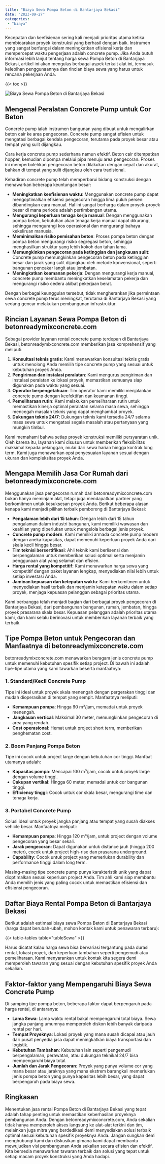 ```yaml
---
title: "Biaya Sewa Pompa Beton di Bantarjaya Bekasi"
date: "2023-09-27"
categories: 
 - "biaya"
---
```


Kecepatan dan keefisienan sering kali menjadi prioritas utama ketika membicarakan proyek konstruksi yang berhasil dengan baik. Instrumen yang sangat berfungsi dalam meningkatkan efisiensi kerja dan mempercepat waktu pengerjaan adalah concrete pump. Jika Anda butuh informasi lebih lanjut tentang harga sewa Pompa Beton di Bantarjaya Bekasi, artikel ini akan mengulas berbagai aspek terkait alat ini, termasuk kelebihan penggunaannya dan rincian biaya sewa yang harus untuk rencana pekerjaan Anda.

{{< toc >}}

![Biaya Sewa Pompa Beton di Bantarjaya Bekasi](https://betoncor8.github.io/pump/concrete-pump%20(13).png)

## Mengenal Peralatan Concrete Pump untuk Cor Beton

Concrete pump ialah instrumen bangunan yang dibuat untuk mengalirkan beton cair ke area pengecoran. Concrete pump sangat efisien untuk mengatasi berbagai kendala pengecoran, terutama pada proyek besar atau tempat yang sulit dijangkau.

Cara kerja concrete pump sederhana namun efektif. Beton cair ditempatkan hopper, kemudian dipompa melalui pipa menuju area pengecoran. Proses ini memperbolehkan pengecoran beton dilakukan dengan cepat dan akurat, bahkan di tempat yang sulit dijangkau oleh cara tradisional.

Kehadiran concrete pump telah memperbarui bidang konstruksi dengan menawarkan beberapa keuntungan besar:

- **Meningkatkan keefisienan waktu**: Menggunakan concrete pump dapat mengoptimalkan efisiensi pengecoran hingga lima puluh persen dibandingkan cara manual. Hal ini sangat berharga dalam proyek-proyek besar di mana periode adalah pertimbangan utama.
- **Mengurangi keperluan tenaga kerja manual**: Dengan menggunakan pompa beton, kebutuhan akan tenaga kerja manual dapat dikurangi, sehingga mengurangi kos operasional dan mengurangi bahaya kekeliruan manusia.
- **Meminimalkan risiko pemisahan beton**: Proses pompa beton dengan pompa beton mengurangi risiko segregasi beton, sehingga menghasilkan struktur yang lebih kokoh dan tahan lama.
- **Memungkinkan pengecoran pada ketinggian dan jangkauan sulit**: Concrete pump memungkinkan pengecoran beton pada ketinggian besar dan jarak yang sulit dijangkau oleh metode konvensional, seperti bangunan pencakar langit atau jembatan.
- **Meningkatkan keamanan pekerja**: Dengan mengurangi kerja manual, concrete pump membantu meningkatkan keselamatan pekerja dan mengurangi risiko cedera akibat pekerjaan berat.

Dengan berbagai keunggulan tersebut, tidak mengherankan jika permintaan sewa concrete pump terus meningkat, terutama di Bantarjaya Bekasi yang sedang gencar melakukan pembangunan infrastruktur.

## Rincian Layanan Sewa Pompa Beton di betonreadymixconcrete.com

Sebagai provider layanan rental concrete pump terdepan di Bantarjaya Bekasi, betonreadymixconcrete.com memberikan jasa komprehensif yang meliputi:

1. **Konsultasi teknis gratis**: Kami menawarkan konsultasi teknis gratis untuk menolong Anda memilih tipe concrete pump yang sesuai untuk kebutuhan proyek Anda.
2. **Pengiriman dan instalasi peralatan**: Kami mengurus pengiriman dan instalasi peralatan ke lokasi proyek, memastikan semuanya siap digunakan pada waktu yang sesuai.
3. **Operator berpengetahuan**: Tim operator kami memiliki menjalankan concrete pump dengan keefektifan dan keamanan tinggi.
4. **Pemeliharaan rutin**: Kami melakukan pemeliharaan rutin untuk memastikan kinerja optimal peralatan selama masa sewa, sehingga mencegah masalah teknis yang dapat menghambat proyek.
5. **Dukungan teknis 24/7**: Dukungan teknis kami tersedia 24/7 selama masa sewa untuk mengatasi segala masalah atau pertanyaan yang mungkin timbul.

Kami memahami bahwa setiap proyek konstruksi memiliki persyaratan unik. Oleh karena itu, layanan kami disusun untuk memberikan fleksibilitas maksimal kepada pelanggan, mulai dari sewa harian hingga kontrak long term. Kami juga menawarkan opsi penyesuaian layanan sesuai dengan ukuran dan kompleksitas proyek Anda.

## Mengapa Memilih Jasa Cor Rumah dari betonreadymixconcrete.com

Menggunakan jasa pengecoran rumah dari betonreadymixconcrete.com bukan hanya meminjam alat, tetapi juga mendapatkan partner yang berkomitmen untuk kesuksesan proyek Anda. Berikut beberapa alasan kenapa kami menjadi pilihan terbaik pemborong di Bantarjaya Bekasi:

- **Pengalaman lebih dari 15 tahun**: Dengan lebih dari 15 tahun pengalaman dalam industri bangunan, kami memiliki wawasan dan keahlian yang diperlukan untuk mengelola berbagai jenis proyek.
- **Concrete pump modern**: Kami memiliki armada concrete pump modern dengan aneka kapasitas, dapat memenuhi keperluan proyek Anda dari skala kecil hingga besar.
- **Tim teknisi bersertifikasi**: Ahli teknik kami berlisensi dan berpengalaman untuk memberikan solusi optimal serta menjamin penggunaan alat yang selamat dan efisien.
- **Harga rental yang kompetitif**: Kami menawarkan harga sewa yang kompetitif dengan paket layanan lengkap, menyediakan nilai lebih untuk setiap investasi Anda.
- **Jaminan kepuasan dan ketepatan waktu**: Kami berkomitmen untuk menyediakan hasil terbaik dan menjamin ketepatan waktu dalam setiap proyek, menjaga kepuasan pelanggan sebagai prioritas utama.

Kami berbangga telah menjadi bagian dari berbagai proyek pengecoran di Bantarjaya Bekasi, dari pembangunan bangunan, rumah, jembatan, hingga proyek prasarana skala besar. Kepuasan pelanggan adalah prioritas utama kami, dan kami selalu berinovasi untuk memberikan layanan terbaik yang terbaik.

## Tipe Pompa Beton untuk Pengecoran dan Manfaatnya di betonreadymixconcrete.com

betonreadymixconcrete.com menawarkan beragam jenis concrete pump untuk memenuhi kebutuhan spesifik setiap project. Di bawah ini adalah tipe-tipe utama yang kami tawarkan beserta manfaatnya:

### 1\. Standard/Kecil Concrete Pump

Tipe ini ideal untuk proyek skala menengah dengan pergerakan tinggi dan mudah dioperasikan di tempat yang sempit. Manfaatnya meliputi:

- **Kemampuan pompa**: Hingga 60 m³/jam, memadai untuk proyek menengah.
- **Jangkauan vertical**: Maksimal 30 meter, memungkinkan pengecoran di area yang rendah.
- **Cost operasional**: Hemat untuk project short term, memberikan penghematan cost.

### 2\. Boom Panjang Pompa Beton

Tipe ini cocok untuk project large dengan kebutuhan cor tinggi. Manfaat utamanya adalah:

- **Kapasitas pompa**: Mencapai 100 m³/jam, cocok untuk proyek large dengan volume tinggi.
- **Cakupan vertikal**: Hingga 60 meter, memadai untuk cor bangunan tinggi.
- **Efficiency tinggi**: Cocok untuk cor skala besar, mengurangi time dan tenaga kerja.

### 3\. Portabel Concrete Pump

Solusi ideal untuk proyek jangka panjang atau tempat yang susah diakses vehicle besar. Manfaatnya meliputi:

- **Kemampuan pompa**: Hingga 120 m³/jam, untuk project dengan volume pengecoran yang besar sekali.
- **Jarak pengecoran**: Dapat digunakan untuk distance jauh (hingga 200 meter), cocok untuk project high-rise dan prasarana underground.
- **Capability**: Cocok untuk project yang memerlukan durability dan performance tinggi dalam long term.

Masing-masing tipe concrete pump punya karakteristik unik yang dapat dioptimalkan sesuai keperluan project Anda. Tim ahli kami siap membantu Anda memilih jenis yang paling cocok untuk memastikan efisiensi dan efisiensi pengecoran.

## Daftar Biaya Rental Pompa Beton di Bantarjaya Bekasi

Berikut adalah estimasi biaya sewa Pompa Beton di Bantarjaya Bekasi (harga dapat berubah-ubah, mohon kontak kami untuk penawaran terbaru):

{{< table-tables table="tableSewa" >}}

Harus dicatat kalau harga sewa bisa bervariasi tergantung pada durasi rental, lokasi proyek, dan keperluan tambahan seperti pengemudi atau pemeliharaan. Kami menyarankan untuk kontak kita segera demi memperoleh tawaran yang sesuai dengan kebutuhan spesifik proyek Anda sekalian.

## Faktor-faktor yang Mempengaruhi Biaya Sewa Concrete Pump

Di samping tipe pompa beton, beberapa faktor dapat berpengaruh pada harga rental, di antaranya:

- **Lama Sewa**: Lama waktu rental bakal mempengaruhi total biaya. Sewa jangka panjang umumnya memperoleh diskon lebih banyak daripada rental per hari.
- **Tempat Proyeknya**: Lokasi proyek yang mana susah dicapai atau jauh dari pusat penyedia jasa dapat meningkatkan biaya transportasi dan logistik.
- **Kebutuhan Tambahan**: Kebutuhan lain seperti pengemudi berpengalaman, perawatan, atau dukungan teknikal 24/7 bisa mempengaruhi biaya total.
- **Jumlah dan Jarak Pengecoran**: Proyek yang punya volume cor yang mana besar atau jaraknya yang mana ekstrem barangkali memerlukan jenis pompa beton yang punya kapasitas lebih besar, yang dapat berpengaruh pada biaya sewa.

## Ringkasan

Menentukan jasa rental Pompa Beton di Bantarjaya Bekasi yang tepat adalah tahap penting untuk memastikan keberhasilan proyeknya pembangunan Anda. Dengan betonreadymixconcrete.com, Anda sekalian tidak hanya memperoleh akses langsung ke alat-alat terkini dan tim, melainkan juga mitra yang berdedikasi demi menyediakan solusi terbaik optimal sesuai kebutuhan spesifik proyeknya Anda. Jangan sungkan demi menghubungi kami dan diskusikan gimana kami dapat membantu mewujudkan visi pembangunan Anda sekalian secara efisien dan efektif. Kita bersedia menawarkan tawaran terbaik dan solusi yang tepat untuk setiap macam proyek konstruksi yang Anda hadapi.

